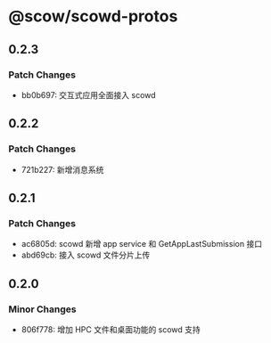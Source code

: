 # @scow/scowd-protos

## 0.2.3

### Patch Changes

- bb0b697: 交互式应用全面接入 scowd

## 0.2.2

### Patch Changes

- 721b227: 新增消息系统

## 0.2.1

### Patch Changes

- ac6805d: scowd 新增 app service 和 GetAppLastSubmission 接口
- abd69cb: 接入 scowd 文件分片上传

## 0.2.0

### Minor Changes

- 806f778: 增加 HPC 文件和桌面功能的 scowd 支持
